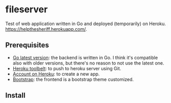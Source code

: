 fileserver
==========
Test of web application written in Go and deployed (temporarily) on Heroku.
https://helpthesheriff.herokuapp.com/.

## Prerequisites
* [Go latest version](https://golang.org/doc/install): the backend is written in Go. I think it's compatible also with older versions, but there's no reason to not use the latest one.
* [Heroku toolbelt](https://toolbelt.heroku.com/): to push to heroku server using Git.
* [Account on Heroku](http://heroku.com/): to create a new app.
* [Bootstrap](http://getbootstrap.com/getting-started/): the frontend is a bootstrap theme customized.

## Install

